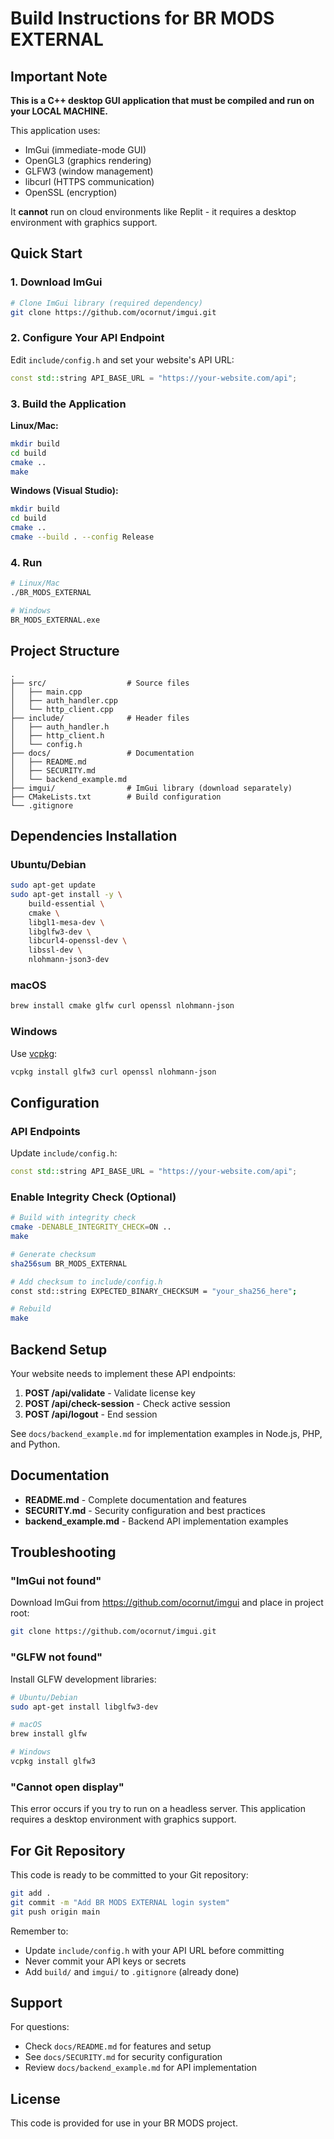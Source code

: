 # Build Instructions for BR MODS EXTERNAL

## Important Note

**This is a C++ desktop GUI application that must be compiled and run on your LOCAL MACHINE.**

This application uses:
- ImGui (immediate-mode GUI)
- OpenGL3 (graphics rendering)
- GLFW3 (window management)  
- libcurl (HTTPS communication)
- OpenSSL (encryption)

It **cannot** run on cloud environments like Replit - it requires a desktop environment with graphics support.

## Quick Start

### 1. Download ImGui

```bash
# Clone ImGui library (required dependency)
git clone https://github.com/ocornut/imgui.git
```

### 2. Configure Your API Endpoint

Edit `include/config.h` and set your website's API URL:

```cpp
const std::string API_BASE_URL = "https://your-website.com/api";
```

### 3. Build the Application

**Linux/Mac:**
```bash
mkdir build
cd build
cmake ..
make
```

**Windows (Visual Studio):**
```bash
mkdir build
cd build
cmake ..
cmake --build . --config Release
```

### 4. Run

```bash
# Linux/Mac
./BR_MODS_EXTERNAL

# Windows
BR_MODS_EXTERNAL.exe
```

## Project Structure

```
.
├── src/                  # Source files
│   ├── main.cpp
│   ├── auth_handler.cpp
│   └── http_client.cpp
├── include/              # Header files
│   ├── auth_handler.h
│   ├── http_client.h
│   └── config.h
├── docs/                 # Documentation
│   ├── README.md
│   ├── SECURITY.md
│   └── backend_example.md
├── imgui/                # ImGui library (download separately)
├── CMakeLists.txt        # Build configuration
└── .gitignore

```

## Dependencies Installation

### Ubuntu/Debian
```bash
sudo apt-get update
sudo apt-get install -y \
    build-essential \
    cmake \
    libgl1-mesa-dev \
    libglfw3-dev \
    libcurl4-openssl-dev \
    libssl-dev \
    nlohmann-json3-dev
```

### macOS  
```bash
brew install cmake glfw curl openssl nlohmann-json
```

### Windows
Use [vcpkg](https://github.com/microsoft/vcpkg):
```bash
vcpkg install glfw3 curl openssl nlohmann-json
```

## Configuration

### API Endpoints
Update `include/config.h`:
```cpp
const std::string API_BASE_URL = "https://your-website.com/api";
```

### Enable Integrity Check (Optional)
```bash
# Build with integrity check
cmake -DENABLE_INTEGRITY_CHECK=ON ..
make

# Generate checksum
sha256sum BR_MODS_EXTERNAL

# Add checksum to include/config.h
const std::string EXPECTED_BINARY_CHECKSUM = "your_sha256_here";

# Rebuild
make
```

## Backend Setup

Your website needs to implement these API endpoints:

1. **POST /api/validate** - Validate license key
2. **POST /api/check-session** - Check active session  
3. **POST /api/logout** - End session

See `docs/backend_example.md` for implementation examples in Node.js, PHP, and Python.

## Documentation

- **README.md** - Complete documentation and features
- **SECURITY.md** - Security configuration and best practices
- **backend_example.md** - Backend API implementation examples

## Troubleshooting

### "ImGui not found"
Download ImGui from https://github.com/ocornut/imgui and place in project root:
```bash
git clone https://github.com/ocornut/imgui.git
```

### "GLFW not found"  
Install GLFW development libraries:
```bash
# Ubuntu/Debian
sudo apt-get install libglfw3-dev

# macOS
brew install glfw

# Windows
vcpkg install glfw3
```

### "Cannot open display"
This error occurs if you try to run on a headless server. This application requires a desktop environment with graphics support.

## For Git Repository

This code is ready to be committed to your Git repository:

```bash
git add .
git commit -m "Add BR MODS EXTERNAL login system"
git push origin main
```

Remember to:
- Update `include/config.h` with your API URL before committing
- Never commit your API keys or secrets
- Add `build/` and `imgui/` to `.gitignore` (already done)

## Support

For questions:
- Check `docs/README.md` for features and setup
- See `docs/SECURITY.md` for security configuration
- Review `docs/backend_example.md` for API implementation

## License

This code is provided for use in your BR MODS project.
